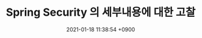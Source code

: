 ---
layout: post
title:  "Spring Security 의 세부내용에 대한 고찰"
date:   2021-01-18 11:38:54 +0900
categories: spring
---